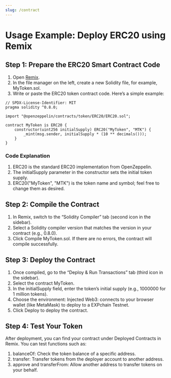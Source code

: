 ```yaml
---
slug: /contract
---
```


# Usage Example: Deploy ERC20 using Remix

## Step 1: Prepare the ERC20 Smart Contract Code

1. Open [Remix](https://remix.ethereum.org/).
2. In the file manager on the left, create a new Solidity file, for example, MyToken.sol.
3. Write or paste the ERC20 token contract code. Here’s a simple example:

```solidity
// SPDX-License-Identifier: MIT
pragma solidity ^0.8.0;

import "@openzeppelin/contracts/token/ERC20/ERC20.sol";

contract MyToken is ERC20 {
    constructor(uint256 initialSupply) ERC20("MyToken", "MTK") {
        _mint(msg.sender, initialSupply * (10 ** decimals()));
    }
}
```

### Code Explanation

1. ERC20 is the standard ERC20 implementation from OpenZeppelin.
2. The initialSupply parameter in the constructor sets the initial token supply.
3. ERC20("MyToken", "MTK") is the token name and symbol; feel free to change them as desired.

## Step 2: Compile the Contract

1. In Remix, switch to the “Solidity Compiler” tab (second icon in the sidebar).
2. Select a Solidity compiler version that matches the version in your contract (e.g., 0.8.0).
3. Click Compile MyToken.sol. If there are no errors, the contract will compile successfully.

## Step 3: Deploy the Contract

1. Once compiled, go to the “Deploy & Run Transactions” tab (third icon in the sidebar).
2. Select the contract MyToken.
3. In the initialSupply field, enter the token’s initial supply (e.g., 1000000 for 1 million tokens).
4. Choose the environment: Injected Web3: connects to your browser wallet (like MetaMask) to deploy to a EXPchain Testnet.
5. Click Deploy to deploy the contract.

## Step 4: Test Your Token

After deployment, you can find your contract under Deployed Contracts in Remix. You can test functions such as:

1. balanceOf: Check the token balance of a specific address.
2. transfer: Transfer tokens from the deployer account to another address.
3. approve and transferFrom: Allow another address to transfer tokens on your behalf.
